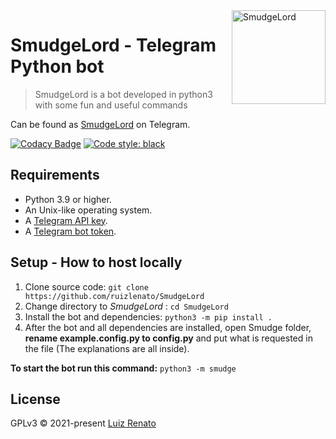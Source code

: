 <img src="https://encrypted-tbn0.gstatic.com/images?q=tbn:ANd9GcR_6NO13JhSH6IpRwmZ6av0RdmVKU45vlHmdNuxleP7CXHWc65Ggj7P9lbKZPVc4iDi16A&usqp=CAU" alt="SmudgeLord" width="150" align="right"/>

# SmudgeLord - Telegram Python bot
> SmudgeLord is a bot developed in python3 with some fun and useful commands  

Can be found as [SmudgeLord](https://t.me/SmudgeLordBOT) on Telegram.

[![Codacy Badge](https://app.codacy.com/project/badge/Grade/ff826dcfccbf45e28f9244833bcda9a2)](https://www.codacy.com/gh/RenatohRibeiro/SmudgeLord/dashboard)
[![Code style: black](https://img.shields.io/badge/code%20style-black-000000.svg)](https://github.com/psf/black)

## Requirements
- Python 3.9 or higher.
- An Unix-like operating system.
- A [Telegram API key](//docs.pyrogram.org/intro/setup#api-keys).
- A [Telegram bot token](//t.me/botfather).

## Setup - How to host locally
1. Clone source code: `git clone https://github.com/ruizlenato/SmudgeLord`
2. Change directory to *SmudgeLord* : `cd SmudgeLord`
3. Install the bot and dependencies: `python3 -m pip install .`
4. After the bot and all dependencies are installed, open Smudge folder, **rename example.config.py to config.py** and put what is requested in the file (The explanations are all inside).

**To start the bot run this command:** `python3 -m smudge`

## License
GPLv3 © 2021-present [Luiz Renato](//github.com/ruizlenato)

